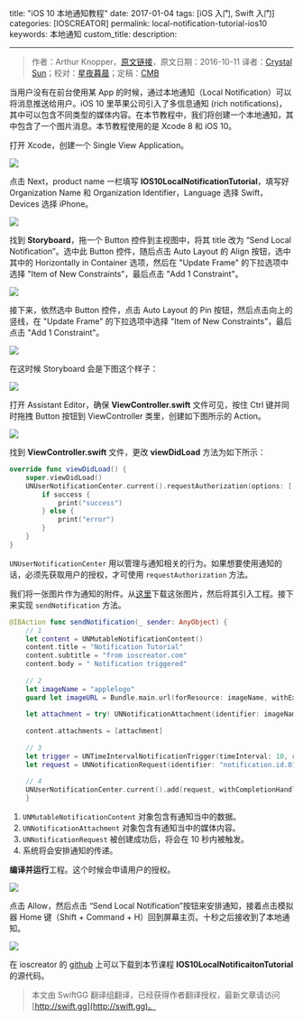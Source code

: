 title: "iOS 10 本地通知教程"
date: 2017-01-04
tags: [iOS 入门, Swift 入门]
categories: [IOSCREATOR]
permalink: local-notification-tutorial-ios10
keywords: 本地通知
custom_title: 
description: 

---
> 作者：Arthur Knopper，[原文链接](https://www.ioscreator.com/tutorials/local-notification-tutorial-ios10)，原文日期：2016-10-11
> 译者：[Crystal Sun](http://www.jianshu.com/users/7a2d2cc38444/latest_articles)；校对：[星夜暮晨](http://www.jianshu.com/users/ef1058d2d851)；定稿：[CMB](https://github.com/chenmingbiao)
  







<!--此处开始正文-->

当用户没有在前台使用某 App 的时候，通过本地通知（Local Notification）可以将消息推送给用户。iOS 10 里苹果公司引入了多信息通知 (rich notifications)，其中可以包含不同类型的媒体内容。在本节教程中，我们将创建一个本地通知，其中包含了一个图片消息。本节教程使用的是 Xcode 8 和 iOS 10。

<!--more-->

打开 Xcode，创建一个 Single View Application。

![](https://swift.gg/img/articles/local-notification-tutorial-ios10/format=750w1500172091.55)

点击 Next，product name 一栏填写 **IOS10LocalNotificationTutorial**，填写好 Organization Name 和 Organization Identifier，Language 选择 Swift，Devices 选择 iPhone。

![](https://swift.gg/img/articles/local-notification-tutorial-ios10/format=750w1500172092.76)

找到 **Storyboard**，拖一个 Button 控件到主视图中，将其 title 改为 “Send Local Notification”。选中此 Button 控件，随后点击 Auto Layout 的 Align 按钮，选中其中的 Horizontally in Container 选项，然后在 "Update Frame" 的下拉选项中选择 "Item of New Constraints"，最后点击 "Add 1 Constraint"。

![](https://swift.gg/img/articles/local-notification-tutorial-ios10/format=300w1500172093.68)

接下来，依然选中 Button 控件，点击 Auto Layout 的 Pin 按钮，然后点击向上的竖线，在 "Update Frame" 的下拉选项中选择 "Item of New Constraints"，最后点击 "Add 1 Constraint"。

![](https://swift.gg/img/articles/local-notification-tutorial-ios10/format=300w1500172094.22)

在这时候 Storyboard 会是下图这个样子：

![](https://swift.gg/img/articles/local-notification-tutorial-ios10/format=500w1500172096.79)

打开 Assistant Editor，确保 **ViewController.swift** 文件可见，按住 Ctrl 键并同时拖拽 Button 按钮到 ViewController 类里，创建如下图所示的 Action。

![](https://swift.gg/img/articles/local-notification-tutorial-ios10/format=300w1500172097.26) 

找到 **ViewController.swift** 文件，更改 **viewDidLoad** 方法为如下所示：

```swift
override func viewDidLoad() {
    super.viewDidLoad()  
    UNUserNotificationCenter.current().requestAuthorization(options: [.alert]) { (success, error) in
        if success {
            print("success")
        } else {
            print("error")
        }
    }
}
```
`UNUserNotificationCenter` 用以管理与通知相关的行为。如果想要使用通知的话，必须先获取用户的授权，才可使用 `requestAuthorization` 方法。

我们将一张图片作为通知的附件。从[这里](https://www.ioscreator.com/s/applelogo-flg3.png)下载这张图片，然后将其引入工程。接下来实现 `sendNotification` 方法。

```swift
@IBAction func sendNotification(_ sender: AnyObject) {
    // 1
    let content = UNMutableNotificationContent()
    content.title = "Notification Tutorial"
    content.subtitle = "from ioscreator.com"
    content.body = " Notification triggered"
    
    // 2
    let imageName = "applelogo"
    guard let imageURL = Bundle.main.url(forResource: imageName, withExtension: "png") else { return }
        
    let attachment = try! UNNotificationAttachment(identifier: imageName, url: imageURL, options: .none)
        
    content.attachments = [attachment]
    
    // 3
    let trigger = UNTimeIntervalNotificationTrigger(timeInterval: 10, repeats: false)
    let request = UNNotificationRequest(identifier: "notification.id.01", content: content, trigger: trigger)
    
    // 4  
    UNUserNotificationCenter.current().add(request, withCompletionHandler: nil)
    }
```

1. `UNMutableNotificationContent` 对象包含有通知当中的数据。
2. `UNNotificationAttachment` 对象包含有通知当中的媒体内容。
3. `UNNotificationRequest` 被创建成功后，将会在 10 秒内被触发。
4. 系统将会安排通知的传递。

**编译并运行**工程。这个时候会申请用户的授权。

![](https://swift.gg/img/articles/local-notification-tutorial-ios10/format=500w1500172098.67)

点击 Allow，然后点击 “Send Local Notification”按钮来安排通知，接着点击模拟器 Home 键（Shift + Command + H）回到屏幕主页。十秒之后接收到了本地通知。

![](https://swift.gg/img/articles/local-notification-tutorial-ios10/format=500w1500172099.96)

在 ioscreator 的 [github](https://github.com/ioscreator/ioscreator) 上可以下载到本节课程 **IOS10LocalNotificaitonTutorial** 的源代码。
> 本文由 SwiftGG 翻译组翻译，已经获得作者翻译授权，最新文章请访问 [http://swift.gg](http://swift.gg)。